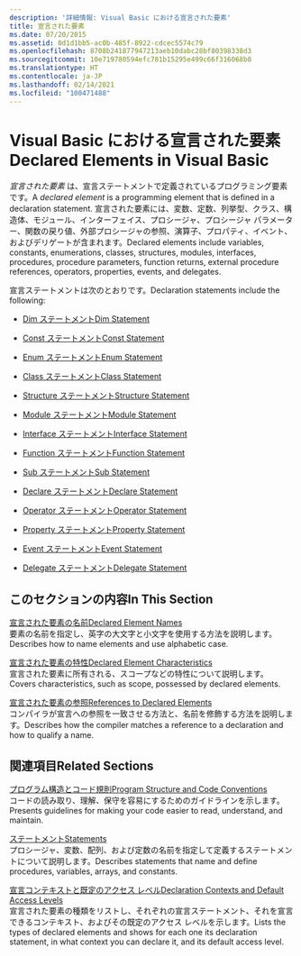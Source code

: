 ```yaml
---
description: '詳細情報: Visual Basic における宣言された要素'
title: 宣言された要素
ms.date: 07/20/2015
ms.assetid: 0d1d1bb5-ac0b-485f-8922-cdcec5574c79
ms.openlocfilehash: 8708b241877947213aeb10dabc28bf80398338d3
ms.sourcegitcommit: 10e719780594efc781b15295e499c66f316068b8
ms.translationtype: HT
ms.contentlocale: ja-JP
ms.lasthandoff: 02/14/2021
ms.locfileid: "100471488"
---
```

# <a name="declared-elements-in-visual-basic"></a><span data-ttu-id="bc672-103">Visual Basic における宣言された要素</span><span class="sxs-lookup"><span data-stu-id="bc672-103">Declared Elements in Visual Basic</span></span>

<span data-ttu-id="bc672-104">*宣言された要素* は、宣言ステートメントで定義されているプログラミング要素です。</span><span class="sxs-lookup"><span data-stu-id="bc672-104">A *declared element* is a programming element that is defined in a declaration statement.</span></span> <span data-ttu-id="bc672-105">宣言された要素には、変数、定数、列挙型、クラス、構造体、モジュール、インターフェイス、プロシージャ、プロシージャ パラメーター、関数の戻り値、外部プロシージャの参照、演算子、プロパティ、イベント、およびデリゲートが含まれます。</span><span class="sxs-lookup"><span data-stu-id="bc672-105">Declared elements include variables, constants, enumerations, classes, structures, modules, interfaces, procedures, procedure parameters, function returns, external procedure references, operators, properties, events, and delegates.</span></span>  
  
 <span data-ttu-id="bc672-106">宣言ステートメントは次のとおりです。</span><span class="sxs-lookup"><span data-stu-id="bc672-106">Declaration statements include the following:</span></span>  
  
- [<span data-ttu-id="bc672-107">Dim ステートメント</span><span class="sxs-lookup"><span data-stu-id="bc672-107">Dim Statement</span></span>](../../../language-reference/statements/dim-statement.md)  
  
- [<span data-ttu-id="bc672-108">Const ステートメント</span><span class="sxs-lookup"><span data-stu-id="bc672-108">Const Statement</span></span>](../../../language-reference/statements/const-statement.md)  
  
- [<span data-ttu-id="bc672-109">Enum ステートメント</span><span class="sxs-lookup"><span data-stu-id="bc672-109">Enum Statement</span></span>](../../../language-reference/statements/enum-statement.md)  
  
- [<span data-ttu-id="bc672-110">Class ステートメント</span><span class="sxs-lookup"><span data-stu-id="bc672-110">Class Statement</span></span>](../../../language-reference/statements/class-statement.md)  
  
- [<span data-ttu-id="bc672-111">Structure ステートメント</span><span class="sxs-lookup"><span data-stu-id="bc672-111">Structure Statement</span></span>](../../../language-reference/statements/structure-statement.md)  
  
- [<span data-ttu-id="bc672-112">Module ステートメント</span><span class="sxs-lookup"><span data-stu-id="bc672-112">Module Statement</span></span>](../../../language-reference/statements/module-statement.md)  
  
- [<span data-ttu-id="bc672-113">Interface ステートメント</span><span class="sxs-lookup"><span data-stu-id="bc672-113">Interface Statement</span></span>](../../../language-reference/statements/interface-statement.md)  
  
- [<span data-ttu-id="bc672-114">Function ステートメント</span><span class="sxs-lookup"><span data-stu-id="bc672-114">Function Statement</span></span>](../../../language-reference/statements/function-statement.md)  
  
- [<span data-ttu-id="bc672-115">Sub ステートメント</span><span class="sxs-lookup"><span data-stu-id="bc672-115">Sub Statement</span></span>](../../../language-reference/statements/sub-statement.md)  
  
- [<span data-ttu-id="bc672-116">Declare ステートメント</span><span class="sxs-lookup"><span data-stu-id="bc672-116">Declare Statement</span></span>](../../../language-reference/statements/declare-statement.md)  
  
- [<span data-ttu-id="bc672-117">Operator ステートメント</span><span class="sxs-lookup"><span data-stu-id="bc672-117">Operator Statement</span></span>](../../../language-reference/statements/operator-statement.md)  
  
- [<span data-ttu-id="bc672-118">Property ステートメント</span><span class="sxs-lookup"><span data-stu-id="bc672-118">Property Statement</span></span>](../../../language-reference/statements/property-statement.md)  
  
- [<span data-ttu-id="bc672-119">Event ステートメント</span><span class="sxs-lookup"><span data-stu-id="bc672-119">Event Statement</span></span>](../../../language-reference/statements/event-statement.md)  
  
- [<span data-ttu-id="bc672-120">Delegate ステートメント</span><span class="sxs-lookup"><span data-stu-id="bc672-120">Delegate Statement</span></span>](../../../language-reference/statements/delegate-statement.md)  
  
## <a name="in-this-section"></a><span data-ttu-id="bc672-121">このセクションの内容</span><span class="sxs-lookup"><span data-stu-id="bc672-121">In This Section</span></span>  

 [<span data-ttu-id="bc672-122">宣言された要素の名前</span><span class="sxs-lookup"><span data-stu-id="bc672-122">Declared Element Names</span></span>](declared-element-names.md)  
 <span data-ttu-id="bc672-123">要素の名前を指定し、英字の大文字と小文字を使用する方法を説明します。</span><span class="sxs-lookup"><span data-stu-id="bc672-123">Describes how to name elements and use alphabetic case.</span></span>  
  
 [<span data-ttu-id="bc672-124">宣言された要素の特性</span><span class="sxs-lookup"><span data-stu-id="bc672-124">Declared Element Characteristics</span></span>](declared-element-characteristics.md)  
 <span data-ttu-id="bc672-125">宣言された要素に所有される、スコープなどの特性について説明します。</span><span class="sxs-lookup"><span data-stu-id="bc672-125">Covers characteristics, such as scope, possessed by declared elements.</span></span>  
  
 [<span data-ttu-id="bc672-126">宣言された要素の参照</span><span class="sxs-lookup"><span data-stu-id="bc672-126">References to Declared Elements</span></span>](references-to-declared-elements.md)  
 <span data-ttu-id="bc672-127">コンパイラが宣言への参照を一致させる方法と、名前を修飾する方法を説明します。</span><span class="sxs-lookup"><span data-stu-id="bc672-127">Describes how the compiler matches a reference to a declaration and how to qualify a name.</span></span>  
  
## <a name="related-sections"></a><span data-ttu-id="bc672-128">関連項目</span><span class="sxs-lookup"><span data-stu-id="bc672-128">Related Sections</span></span>  

 [<span data-ttu-id="bc672-129">プログラム構造とコード規則</span><span class="sxs-lookup"><span data-stu-id="bc672-129">Program Structure and Code Conventions</span></span>](../../program-structure/program-structure-and-code-conventions.md)  
 <span data-ttu-id="bc672-130">コードの読み取り、理解、保守を容易にするためのガイドラインを示します。</span><span class="sxs-lookup"><span data-stu-id="bc672-130">Presents guidelines for making your code easier to read, understand, and maintain.</span></span>  
  
 [<span data-ttu-id="bc672-131">ステートメント</span><span class="sxs-lookup"><span data-stu-id="bc672-131">Statements</span></span>](../../../language-reference/statements/index.md)  
 <span data-ttu-id="bc672-132">プロシージャ、変数、配列、および定数の名前を指定して定義するステートメントについて説明します。</span><span class="sxs-lookup"><span data-stu-id="bc672-132">Describes statements that name and define procedures, variables, arrays, and constants.</span></span>  
  
 [<span data-ttu-id="bc672-133">宣言コンテキストと既定のアクセス レベル</span><span class="sxs-lookup"><span data-stu-id="bc672-133">Declaration Contexts and Default Access Levels</span></span>](../../../language-reference/statements/declaration-contexts-and-default-access-levels.md)  
 <span data-ttu-id="bc672-134">宣言された要素の種類をリストし、それぞれの宣言ステートメント、それを宣言できるコンテキスト、およびその既定のアクセス レベルを示します。</span><span class="sxs-lookup"><span data-stu-id="bc672-134">Lists the types of declared elements and shows for each one its declaration statement, in what context you can declare it, and its default access level.</span></span>
